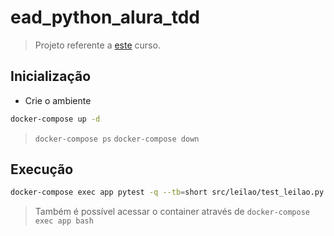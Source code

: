 # ead_python_alura_tdd

> Projeto referente a [este](https://cursos.alura.com.br/course/tdd-com-python) curso.

## Inicialização

- Crie o ambiente

```sh
docker-compose up -d
```
> ``docker-compose ps`` ``docker-compose down``

## Execução

```sh
docker-compose exec app pytest -q --tb=short src/leilao/test_leilao.py
```

> Também é possível acessar o container através de ``docker-compose exec app bash``
